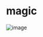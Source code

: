 # magic

![image](https://user-images.githubusercontent.com/283419/128614302-7c0b03fd-f74a-44d0-a402-0f087c4f2b26.png)


